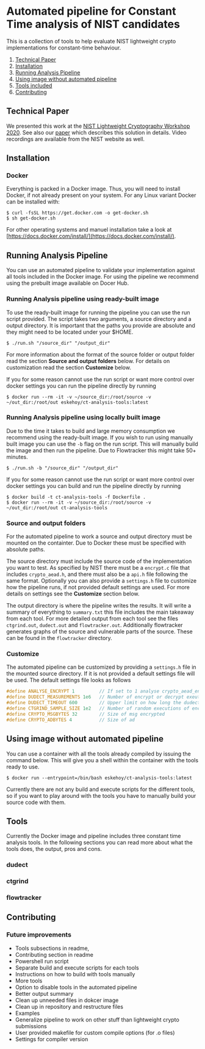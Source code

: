 # Automated pipeline for Constant Time analysis of NIST candidates 
This is a collection of tools to help evaluate NIST lightweight crypto implementations for constant-time behaviour.

1. [Technical Paper](#Technical-Paper)
2. [Installation](#Installation)
3. [Running Analysis Pipeline](#Running-Analysis-Pipeline)
4. [Using image without automated pipeline](#Using-image-without-automated-pipeline)
5. [Tools included](#Tools)
6. [Contributing](#Contributing)

## Technical Paper
We presented this work at the [NIST Lightweight Cryptography Workshop 2020](https://csrc.nist.gov/events/2020/lightweight-cryptography-workshop-2020). See also our [paper](https://csrc.nist.gov/CSRC/media/Events/lightweight-cryptography-workshop-2020/documents/papers/toolchain-timing-leakage-lwc2020.pdf) which describes this solution in details. Video recordings are available from the NIST website as well.

## Installation
### Docker
Everything is packed in a Docker image. Thus, you will need to install Docker, if not already present on your system. For any Linux variant Docker can be installed with:
```
$ curl -fsSL https://get.docker.com -o get-docker.sh
$ sh get-docker.sh
```

For other operating systems and manuel installation take a look at [https://docs.docker.com/install/](https://docs.docker.com/install/).

## Running Analysis Pipeline
You can use an automated pipeline to validate your implementation against all tools included in the Docker image.
For using the pipeline we recommend using the prebuilt image available on Docer Hub.

### Running Analysis pipeline using ready-built image
To use the ready-built image for running the pipeline you can use the run script provided. The script takes two arguments, a source directory and a output directory. It is important that the paths you provide are absolute and they might need to be located under your $HOME.
```
$ ./run.sh "/source_dir" "/output_dir"
```

For more information about the format of the source folder or output folder read the section **Source and output folders** below.  For details on customization read the section **Customize** below.

If you for some reason cannot use the run script or want more control over docker settings you can run the pipeline directly by running
```
$ docker run --rm -it -v ~/source_dir:/root/source -v ~/out_dir:/root/out eskehoy/ct-analysis-tools:latest 
```

### Running Analysis pipeline using locally built image
Due to the time it takes to build and large memory consumption we recommend using the ready-built image. 
If you wish to run using manually built image you can use the `-b` flag on the run script. This will manually build the image and then run the pipeline. Due to Flowtracker this might take 50+ minutes.
```
$ ./run.sh -b "/source_dir" "/output_dir"
```

If you for some reason cannot use the run script or want more control over docker settings you can build and run the pipeline directly by running
```
$ docker build -t ct-analysis-tools -f Dockerfile .
$ docker run --rm -it -v ~/source_dir:/root/source -v ~/out_dir:/root/out ct-analysis-tools
```

### Source and output folders
For the automated pipeline to work a source and output directory must be mounted on the containter. Due to Docker these must be specified with absolute paths. 

The source directory must include the source code of the implementation you want to test. As specified by NIST there must be a `encrypt.c` file that includes `crypto_aead.h`, and there must also be a `api.h` file following the same format. Optionally you can also provide a `settings.h` file to customize how the pipeline runs, if not provided default settings are used. For more details on settings see the **Customize** section below.

The output directory is where the pipeline writes the results. It will write a summary of everything to `summary.txt` this file includes the main takeaway from each tool. For more detailed output from each tool see the files `ctgrind.out`, `dudect.out` and `flowtracker.out`. Additionally flowtracker generates graphs of the source and vulnerable parts of the source. These can be found in the `flowtracker` directory.

### Customize
The automated pipeline can be customized by providing a `settings.h` file in the mounted source directory. If it is not provided a default settings file will be used. The default settings file looks as follows
```c
#define ANALYSE_ENCRYPT 1         // If set to 1 analyse crypto_aead_encrypt funtion otherwise analyse crypto_aead_decrypt
#define DUDECT_MEASUREMENTS 1e6   // Number of encrypt or decrypt exeutions each iteration of dudect
#define DUDECT_TIMEOUT 600        // Upper limit on how long the dudect tool will run
#define CTGRIND_SAMPLE_SIZE 1e2   // Number of random executions of encrypt or decrypt in ctgrind tool
#define CRYPTO_MSGBYTES 32        // Size of msg encrypted
#define CRYPTO_ADBYTES 4          // Size of ad
```

## Using image without automated pipeline
You can use a container with all the tools already compiled by issuing the command below. This will give you a shell within the container with the tools ready to use. 
```
$ docker run --entrypoint=/bin/bash eskehoy/ct-analysis-tools:latest 
```
Currently there are not any build and execute scripts for the different tools, so if you want to play around with the tools you have to manually build your source code with them.

## Tools
Currently the Docker image and pipeline includes three constant time analysis tools. In the following sections you can read more about what the tools does, the output, pros and cons.

### dudect

### ctgrind

### flowtracker

## Contributing

### Future improvements
* Tools subsections in readme,
* Contributing section in readme
* Powershell run script
* Separate build and execute scripts for each tools
* Instructions on how to build with tools manually
* More tools
* Option to disable tools in the automated pipeline
* Better output summary
* Clean up unneeded files in dokcer image
* Clean up in repository and restructure files
* Examples
* Generalize pipeline to work on other stuff than lightweight crypto submissions
* User provided makefile for custom compile options (for .o files)
* Settings for compiler version
